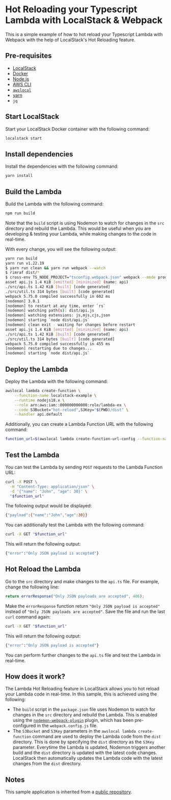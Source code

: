 # Hot Reloading your Typescript Lambda with LocalStack & Webpack

This is a simple example of how to hot reload your Typescript Lambda with Webpack with the help of LocalStack's Hot Reloading feature.

## Pre-requisites

* [LocalStack](https://docs.localstack.cloud/getting-started/installation)
* [Docker](https://docs.docker.com/get-docker/)
* [Node.js](https://nodejs.org/en/download/)
* [AWS CLI](https://docs.aws.amazon.com/cli/latest/userguide/cli-chap-install.html)
* [`awslocal`](https://github.com/localstack/awscli-local)
* [yarn](https://classic.yarnpkg.com/en/docs/install)
* `jq`

## Start LocalStack

Start your LocalStack Docker container with the following command:

```bash
localstack start
```

## Install dependencies

Install the dependencies with the following command:

```bash
yarn install
```

## Build the Lambda

Build the Lambda with the following command:

```bash
npm run build
```

Note that the `build` script is using Nodemon to watch for changes in the `src` directory and rebuild the Lambda. This would be useful when you are developing & testing your Lambda, while making changes to the code in real-time.

With every change, you will see the following output:

```bash
yarn run build
yarn run v1.22.19
$ yarn run clean && yarn run webpack --watch
$ rimraf dist/*
$ cross-env TS_NODE_PROJECT="tsconfig.webpack.json" webpack --mode production --watch
asset api.js 1.4 KiB [emitted] [minimized] (name: api)
./src/api.ts 1.42 KiB [built] [code generated]
./src/util.ts 314 bytes [built] [code generated]
webpack 5.75.0 compiled successfully in 602 ms
[nodemon] 3.0.1
[nodemon] to restart at any time, enter `rs`
[nodemon] watching path(s): dist/api.js
[nodemon] watching extensions: js,mjs,cjs,json
[nodemon] starting `node dist/api.js`
[nodemon] clean exit - waiting for changes before restart
asset api.js 1.4 KiB [emitted] [minimized] (name: api)
./src/api.ts 1.42 KiB [built] [code generated]
./src/util.ts 314 bytes [built] [code generated]
webpack 5.75.0 compiled successfully in 455 ms
[nodemon] restarting due to changes...
[nodemon] starting `node dist/api.js`
```

## Deploy the Lambda

Deploy the Lambda with the following command:

```bash
awslocal lambda create-function \
    --function-name localstack-example \
    --runtime nodejs18.x \
    --role arn:aws:iam::000000000000:role/lambda-ex \
    --code S3Bucket="hot-reload",S3Key="$(PWD)/dist" \
    --handler api.default
```

Additionally, you can create a Lambda Function URL with the following command:

```bash
function_url=$(awslocal lambda create-function-url-config --function-name localstack-example --auth-type NONE | jq -r '.FunctionUrl')
```

## Test the Lambda

You can test the Lambda by sending `POST` requests to the Lambda Function URL:

```bash
curl -X POST \
  -H "Content-Type: application/json" \
  -d '{"name": "John", "age": 30}' \
  "$function_url"
```

The following output would be displayed:

```bash
{"payload":{"name":"John","age":30}}                                                                         
```

You can additionally test the Lambda with the following command:

```bash
curl -X GET "$function_url"
```

This will return the following output:

```bash
{"error":"Only JSON payload is accepted"}
```

## Hot Reload the Lambda

Go to the `src` directory and make changes to the `api.ts` file. For example, change the following line:

```typescript
return errorResponse("Only JSON payloads are accepted", 406);
```

Make the `errorResponse` function return `"Only JSON payload is accepted"` instead of `"Only JSON payloads are accepted"`. Save the file and run the last `curl` command again:

```bash
curl -X GET "$function_url"
```

This will return the following output:

```bash
{"error":"Only JSON payload is accepted"}
```

You can perform further changes to the `api.ts` file and test the Lambda in real-time.

## How does it work?

The Lambda Hot Reloading feature in LocalStack allows you to hot reload your Lambda code in real-time. In this sample, this is achieved using the following:

- The `build` script in the `package.json` file uses Nodemon to watch for changes in the `src` directory and rebuild the Lambda. This is enabled using the [`nodemon-webpack-plugin`](https://www.npmjs.com/package/nodemon-webpack-plugin) plugin, which has been pre-configured in the `webpack.config.js` file.
- The `S3Bucket` and `S3Key` parameters in the `awslocal lambda create-function` command are used to deploy the Lambda code from the `dist` directory. This is done by specifying the `dist` directory as the `S3Key` parameter. Everytime the Lambda is updated, Nodemon triggers another build and the `dist` directory is updated with the latest code changes. LocalStack then automatically updates the Lambda code with the latest changes from the `dist` directory.

## Notes

This sample application is inherited from a [public repository](https://github.com/pdlug/lambda-typescript-webpack).

